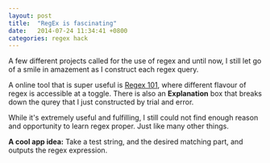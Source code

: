 ```yaml
---
layout: post
title:  "RegEx is fascinating"
date:   2014-07-24 11:34:41 +0800
categories: regex hack
---
```

A few different projects called for the use of regex and until now, I still let go of a smile in amazement as I construct each regex query.

A online tool that is super useful is [Regex 101](http://regex101.com/), where different flavour of regex is accessible at a toggle. There is also an **Explanation** box that breaks down the qurey that I just constructed by trial and error.

While it's extremely useful and fulfilling, I still could not find enough reason and opportunity to learn regex proper. Just like many other things.

**A cool app idea:**  Take a test string, and the desired matching part, and outputs the regex expression.
